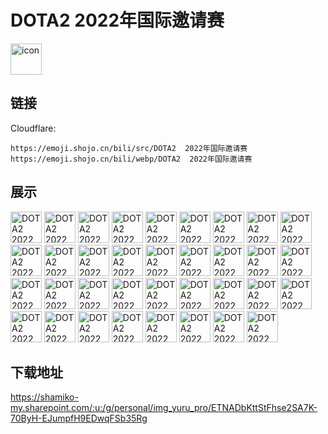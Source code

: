 # DOTA2  2022年国际邀请赛
<img src="https://emoji.shojo.cn/bili/src/DOTA2  2022年国际邀请赛/icon.png" width="50" height="50" alt="icon">

## 链接
Cloudflare:
```
https://emoji.shojo.cn/bili/src/DOTA2  2022年国际邀请赛
https://emoji.shojo.cn/bili/webp/DOTA2  2022年国际邀请赛
```
## 展示
<img src="https://emoji.shojo.cn/bili/src/DOTA2  2022年国际邀请赛/DOTA2  2022年国际邀请赛-666.png" width="50" height="50" alt="DOTA2  2022年国际邀请赛-666">
<img src="https://emoji.shojo.cn/bili/src/DOTA2  2022年国际邀请赛/DOTA2  2022年国际邀请赛-emmm.png" width="50" height="50" alt="DOTA2  2022年国际邀请赛-emmm">
<img src="https://emoji.shojo.cn/bili/src/DOTA2  2022年国际邀请赛/DOTA2  2022年国际邀请赛-ok.png" width="50" height="50" alt="DOTA2  2022年国际邀请赛-ok">
<img src="https://emoji.shojo.cn/bili/src/DOTA2  2022年国际邀请赛/DOTA2  2022年国际邀请赛-V我37.png" width="50" height="50" alt="DOTA2  2022年国际邀请赛-V我37">
<img src="https://emoji.shojo.cn/bili/src/DOTA2  2022年国际邀请赛/DOTA2  2022年国际邀请赛-爱你.png" width="50" height="50" alt="DOTA2  2022年国际邀请赛-爱你">
<img src="https://emoji.shojo.cn/bili/src/DOTA2  2022年国际邀请赛/DOTA2  2022年国际邀请赛-背锅.png" width="50" height="50" alt="DOTA2  2022年国际邀请赛-背锅">
<img src="https://emoji.shojo.cn/bili/src/DOTA2  2022年国际邀请赛/DOTA2  2022年国际邀请赛-队友呢.png" width="50" height="50" alt="DOTA2  2022年国际邀请赛-队友呢">
<img src="https://emoji.shojo.cn/bili/src/DOTA2  2022年国际邀请赛/DOTA2  2022年国际邀请赛-告辞.png" width="50" height="50" alt="DOTA2  2022年国际邀请赛-告辞">
<img src="https://emoji.shojo.cn/bili/src/DOTA2  2022年国际邀请赛/DOTA2  2022年国际邀请赛-鸽了.png" width="50" height="50" alt="DOTA2  2022年国际邀请赛-鸽了">
<img src="https://emoji.shojo.cn/bili/src/DOTA2  2022年国际邀请赛/DOTA2  2022年国际邀请赛-给你脸了.png" width="50" height="50" alt="DOTA2  2022年国际邀请赛-给你脸了">
<img src="https://emoji.shojo.cn/bili/src/DOTA2  2022年国际邀请赛/DOTA2  2022年国际邀请赛-哈哈哈.png" width="50" height="50" alt="DOTA2  2022年国际邀请赛-哈哈哈">
<img src="https://emoji.shojo.cn/bili/src/DOTA2  2022年国际邀请赛/DOTA2  2022年国际邀请赛-害羞.png" width="50" height="50" alt="DOTA2  2022年国际邀请赛-害羞">
<img src="https://emoji.shojo.cn/bili/src/DOTA2  2022年国际邀请赛/DOTA2  2022年国际邀请赛-划起来咯.png" width="50" height="50" alt="DOTA2  2022年国际邀请赛-划起来咯">
<img src="https://emoji.shojo.cn/bili/src/DOTA2  2022年国际邀请赛/DOTA2  2022年国际邀请赛-击掌.png" width="50" height="50" alt="DOTA2  2022年国际邀请赛-击掌">
<img src="https://emoji.shojo.cn/bili/src/DOTA2  2022年国际邀请赛/DOTA2  2022年国际邀请赛-技不如人.png" width="50" height="50" alt="DOTA2  2022年国际邀请赛-技不如人">
<img src="https://emoji.shojo.cn/bili/src/DOTA2  2022年国际邀请赛/DOTA2  2022年国际邀请赛-加油.png" width="50" height="50" alt="DOTA2  2022年国际邀请赛-加油">
<img src="https://emoji.shojo.cn/bili/src/DOTA2  2022年国际邀请赛/DOTA2  2022年国际邀请赛-救救救.png" width="50" height="50" alt="DOTA2  2022年国际邀请赛-救救救">
<img src="https://emoji.shojo.cn/bili/src/DOTA2  2022年国际邀请赛/DOTA2  2022年国际邀请赛-哭泣.png" width="50" height="50" alt="DOTA2  2022年国际邀请赛-哭泣">
<img src="https://emoji.shojo.cn/bili/src/DOTA2  2022年国际邀请赛/DOTA2  2022年国际邀请赛-来一局.png" width="50" height="50" alt="DOTA2  2022年国际邀请赛-来一局">
<img src="https://emoji.shojo.cn/bili/src/DOTA2  2022年国际邀请赛/DOTA2  2022年国际邀请赛-哦.png" width="50" height="50" alt="DOTA2  2022年国际邀请赛-哦">
<img src="https://emoji.shojo.cn/bili/src/DOTA2  2022年国际邀请赛/DOTA2  2022年国际邀请赛-漂亮.png" width="50" height="50" alt="DOTA2  2022年国际邀请赛-漂亮">
<img src="https://emoji.shojo.cn/bili/src/DOTA2  2022年国际邀请赛/DOTA2  2022年国际邀请赛-润了.png" width="50" height="50" alt="DOTA2  2022年国际邀请赛-润了">
<img src="https://emoji.shojo.cn/bili/src/DOTA2  2022年国际邀请赛/DOTA2  2022年国际邀请赛-上分机器.png" width="50" height="50" alt="DOTA2  2022年国际邀请赛-上分机器">
<img src="https://emoji.shojo.cn/bili/src/DOTA2  2022年国际邀请赛/DOTA2  2022年国际邀请赛-来砍我.png" width="50" height="50" alt="DOTA2  2022年国际邀请赛-来砍我">
<img src="https://emoji.shojo.cn/bili/src/DOTA2  2022年国际邀请赛/DOTA2  2022年国际邀请赛-摊手.png" width="50" height="50" alt="DOTA2  2022年国际邀请赛-摊手">
<img src="https://emoji.shojo.cn/bili/src/DOTA2  2022年国际邀请赛/DOTA2  2022年国际邀请赛-弯道超车.png" width="50" height="50" alt="DOTA2  2022年国际邀请赛-弯道超车">
<img src="https://emoji.shojo.cn/bili/src/DOTA2  2022年国际邀请赛/DOTA2  2022年国际邀请赛-晚安.png" width="50" height="50" alt="DOTA2  2022年国际邀请赛-晚安">
<img src="https://emoji.shojo.cn/bili/src/DOTA2  2022年国际邀请赛/DOTA2  2022年国际邀请赛-我是谁.png" width="50" height="50" alt="DOTA2  2022年国际邀请赛-我是谁">
<img src="https://emoji.shojo.cn/bili/src/DOTA2  2022年国际邀请赛/DOTA2  2022年国际邀请赛-我只会心疼.png" width="50" height="50" alt="DOTA2  2022年国际邀请赛-我只会心疼">
<img src="https://emoji.shojo.cn/bili/src/DOTA2  2022年国际邀请赛/DOTA2  2022年国际邀请赛-小飞棍来咯.png" width="50" height="50" alt="DOTA2  2022年国际邀请赛-小飞棍来咯">
<img src="https://emoji.shojo.cn/bili/src/DOTA2  2022年国际邀请赛/DOTA2  2022年国际邀请赛-谢谢.png" width="50" height="50" alt="DOTA2  2022年国际邀请赛-谢谢">
<img src="https://emoji.shojo.cn/bili/src/DOTA2  2022年国际邀请赛/DOTA2  2022年国际邀请赛-蟹不肉.png" width="50" height="50" alt="DOTA2  2022年国际邀请赛-蟹不肉">
<img src="https://emoji.shojo.cn/bili/src/DOTA2  2022年国际邀请赛/DOTA2  2022年国际邀请赛-心态崩了.png" width="50" height="50" alt="DOTA2  2022年国际邀请赛-心态崩了">
<img src="https://emoji.shojo.cn/bili/src/DOTA2  2022年国际邀请赛/DOTA2  2022年国际邀请赛-秀.png" width="50" height="50" alt="DOTA2  2022年国际邀请赛-秀">
<img src="https://emoji.shojo.cn/bili/src/DOTA2  2022年国际邀请赛/DOTA2  2022年国际邀请赛-真香.png" width="50" height="50" alt="DOTA2  2022年国际邀请赛-真香">

## 下载地址

https://shamiko-my.sharepoint.com/:u:/g/personal/img_yuru_pro/ETNADbKttStFhse2SA7K-70ByH-EJumpfH9EDwqFSb35Rg